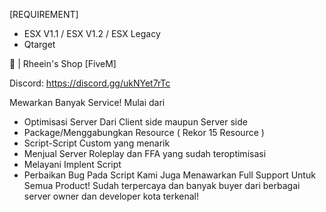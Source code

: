 [REQUIREMENT]
- ESX V1.1 / ESX V1.2 / ESX Legacy
- Qtarget

🛒 | Rheein's Shop [FiveM]

Discord: https://discord.gg/ukNYet7rTc

Mewarkan Banyak Service! Mulai dari
- Optimisasi Server Dari Client side maupun Server side
- Package/Menggabungkan Resource ( Rekor 15 Resource )
- Script-Script Custom yang menarik
- Menjual Server Roleplay dan FFA yang sudah teroptimisasi
- Melayani Implent Script
- Perbaikan Bug Pada Script
Kami Juga Menawarkan Full Support Untuk Semua Product!
Sudah terpercaya dan banyak buyer dari berbagai server owner dan developer kota terkenal!
